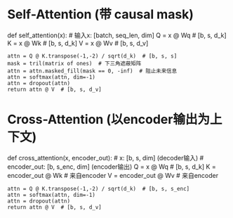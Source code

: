 # Self-Attention (带 causal mask)
def self_attention(x):
    # 输入x: [batch, seq_len, dim]
    Q = x @ Wq  # [b, s, d_k]
    K = x @ Wk  # [b, s, d_k]
    V = x @ Wv  # [b, s, d_v]
    
    attn = Q @ K.transpose(-1,-2) / sqrt(d_k)  # [b, s, s]
    mask = tril(matrix of ones)  # 下三角遮蔽矩阵
    attn = attn.masked_fill(mask == 0, -inf)  # 阻止未来信息
    attn = softmax(attn, dim=-1)
    attn = dropout(attn)
    return attn @ V  # [b, s, d_v]

# Cross-Attention (以encoder输出为上下文)
def cross_attention(x, encoder_out):
    # x: [b, s, dim] (decoder输入)
    # encoder_out: [b, s_enc, dim] (encoder输出)
    Q = x @ Wq  # [b, s, d_k]
    K = encoder_out @ Wk  # 来自encoder
    V = encoder_out @ Wv  # 来自encoder
    
    attn = Q @ K.transpose(-1,-2) / sqrt(d_k)  # [b, s, s_enc]
    attn = softmax(attn, dim=-1)
    attn = dropout(attn)
    return attn @ V  # [b, s, d_v]